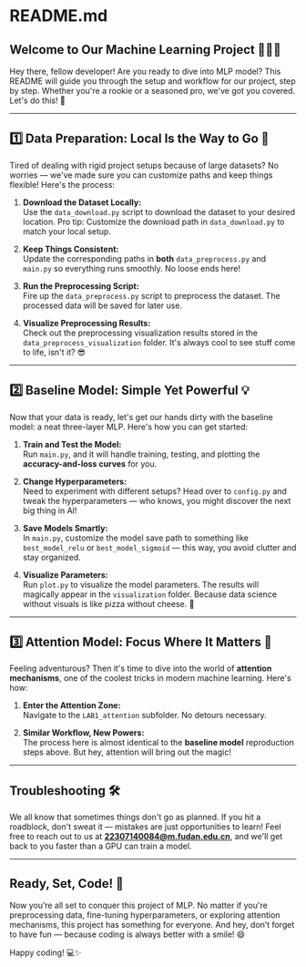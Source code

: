 # README.md

## Welcome to Our Machine Learning Project 👩‍💻🧠

Hey there, fellow developer! Are you ready to dive into MLP model? This README will guide you through the setup and workflow for our project, step by step. Whether you're a rookie or a seasoned pro, we've got you covered. Let's do this! 🚀

---

## 1️⃣ Data Preparation: Local Is the Way to Go 📂

Tired of dealing with rigid project setups because of large datasets? No worries — we've made sure you can customize paths and keep things flexible! Here's the process:

1. **Download the Dataset Locally:**  
   Use the `data_download.py` script to download the dataset to your desired location. Pro tip: Customize the download path in `data_download.py` to match your local setup.  
   
2. **Keep Things Consistent:**  
   Update the corresponding paths in **both** `data_preprocess.py` and `main.py` so everything runs smoothly. No loose ends here!  

3. **Run the Preprocessing Script:**  
   Fire up the `data_preprocess.py` script to preprocess the dataset. The processed data will be saved for later use.

4. **Visualize Preprocessing Results:**  
   Check out the preprocessing visualization results stored in the `data_preprocess_visualization` folder. It's always cool to see stuff come to life, isn't it? 😎

---

## 2️⃣ Baseline Model: Simple Yet Powerful 💡

Now that your data is ready, let's get our hands dirty with the baseline model: a neat three-layer MLP. Here's how you can get started:  

1. **Train and Test the Model:**  
   Run `main.py`, and it will handle training, testing, and plotting the **accuracy-and-loss curves** for you.  

2. **Change Hyperparameters:**  
   Need to experiment with different setups? Head over to `config.py` and tweak the hyperparameters — who knows, you might discover the next big thing in AI!  

3. **Save Models Smartly:**  
   In `main.py`, customize the model save path to something like `best_model_relu` or `best_model_sigmoid` — this way, you avoid clutter and stay organized.  

4. **Visualize Parameters:**  
   Run `plot.py` to visualize the model parameters. The results will magically appear in the `visualization` folder. Because data science without visuals is like pizza without cheese. 🍕

---

## 3️⃣ Attention Model: Focus Where It Matters 👀  

Feeling adventurous? Then it's time to dive into the world of **attention mechanisms**, one of the coolest tricks in modern machine learning. Here's how:  

1. **Enter the Attention Zone:**  
   Navigate to the `LAB1_attention` subfolder. No detours necessary.  

2. **Similar Workflow, New Powers:**  
   The process here is almost identical to the **baseline model** reproduction steps above. But hey, attention will bring out the magic!

---

## Troubleshooting 🛠️  

We all know that sometimes things don't go as planned. If you hit a roadblock, don't sweat it — mistakes are just opportunities to learn! Feel free to reach out to us at **22307140084@m.fudan.edu.cn**, and we'll get back to you faster than a GPU can train a model.  

---

## Ready, Set, Code! 🎉  

Now you’re all set to conquer this project of MLP. No matter if you're preprocessing data, fine-tuning hyperparameters, or exploring attention mechanisms, this project has something for everyone. And hey, don’t forget to have fun — because coding is always better with a smile! 😄

Happy coding! 💻✨
